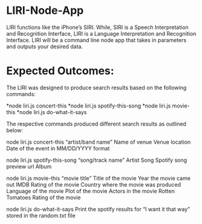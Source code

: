 # LIRI-Node-App

LIRI functions like the iPhone’s SIRI. While, SIRI is a Speech Interpretation and Recognition Interface, LIRI is a Language Interpretation and Recognition Interface. LIRI will be a command line node app that takes in parameters and outputs your desired data.

# Expected Outcomes:

The LIRI was designed to produce search results based on the following commands:

*node liri.js concert-this <insert artist name>
*node liri.js spotify-this-song <insert song name>
*node liri.js movie-this <insert movie name>
*node liri.js do-what-it-says 

The respective commands produced different search results as outlined below: 

node liri.js concert-this “artist/band name”
Name of venue
Venue location
Date of the event in MM/DD/YYYY format

node liri.js spotify-this-song “song/track name”
Artist
Song
Spotify song preview url
Album

node liri.js movie-this “movie title”
Title of the movie
Year the movie came out
IMDB Rating of the movie
Country where the movie was produced
Language of the movie
Plot of the movie
Actors in the movie
Rotten Tomatoes Rating of the movie

node liri.js do-what-it-says
Print the spotify results for “I want it that way” stored in the random.txt file
